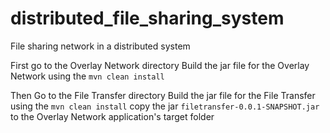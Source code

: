 # distributed_file_sharing_system
File sharing network in a distributed system

First go to the Overlay Network directory
Build the jar file for the Overlay Network using the ```mvn clean install```

Then Go to the File Transfer directory
Build the jar file for the File Transfer using the ```mvn clean install```
copy the jar ```filetransfer-0.0.1-SNAPSHOT.jar``` to the Overlay Network application's target folder
